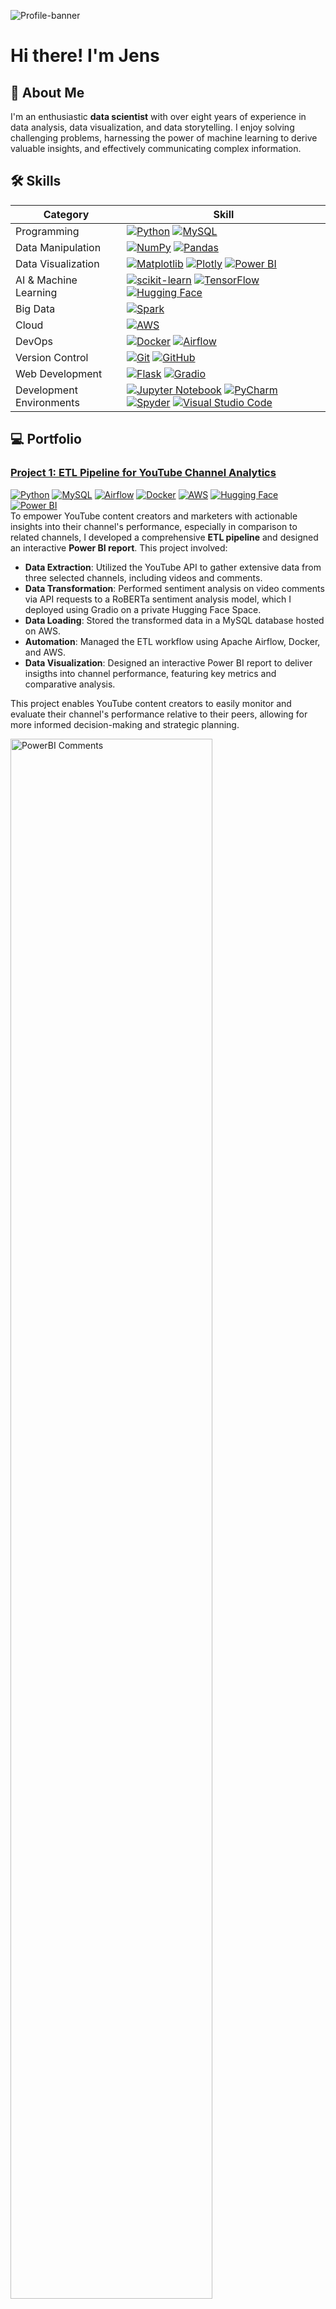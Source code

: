 ![Profile-banner](images/profile-banner.gif)

# Hi there! I'm Jens

<!-- ABOUT ME -->
## 👋 About Me
I'm an enthusiastic **data scientist** with over eight years of experience in data analysis, data visualization, and data storytelling. I enjoy solving challenging problems, harnessing the power of machine learning to derive valuable insights, and effectively communicating complex information.


<!-- SKILLS -->
## 🛠️ Skills

| Category                 | Skill    |
| ------------------------ | -------- |
| Programming              | [![Python][Python-badge]][Python-url] [![MySQL][MySQL-badge]][MySQL-url] |
| Data Manipulation        | [![NumPy][NumPy-badge]][NumPy-url] [![Pandas][Pandas-badge]][Pandas-url] |
| Data Visualization       | [![Matplotlib][Matplotlib-badge]][Matplotlib-url] [![Plotly][Plotly-badge]][Plotly-url] [![Power BI][PowerBI-badge]][PowerBI-url] |
| AI & Machine Learning    | [![scikit-learn][scikit-learn-badge]][scikit-learn-url] [![TensorFlow][TensorFlow-badge]][TensorFlow-url] [![Hugging Face][HuggingFace-badge]][HuggingFace-url] |
| Big Data                 | [![Spark][Spark-badge]][Spark-url] |
| Cloud                    | [![AWS][AWS-badge]][AWS-url] |
| DevOps                   | [![Docker][Docker-badge]][Docker-url] [![Airflow][Airflow-badge]][Airflow-url] |
| Version Control          | [![Git][Git-badge]][Git-url] [![GitHub][GitHub-badge]][GitHub-url] |
| Web Development          | [![Flask][Flask-badge]][Flask-url] [![Gradio][Gradio-badge]][Gradio-url] |
| Development Environments | [![Jupyter Notebook][JupyterNotebook-badge]][JupyterNotebook-url] [![PyCharm][PyCharm-badge]][PyCharm-url] [![Spyder][Spyder-badge]][Spyder-url] [![Visual Studio Code][VisualStudioCode-badge]][VisualStudioCode-url] |


<!-- PORTFOLIO -->
## 💻 Portfolio

### [Project 1: ETL Pipeline for YouTube Channel Analytics](https://github.com/JensBender/youtube-channel-analytics)
[![Python][Python-badge]][Python-url] [![MySQL][MySQL-badge]][MySQL-url] [![Airflow][Airflow-badge]][Airflow-url] [![Docker][Docker-badge]][Docker-url] [![AWS][AWS-badge]][AWS-url] [![Hugging Face][HuggingFace-badge]][HuggingFace-url] [![Power BI][PowerBI-badge]][PowerBI-url]  
To empower YouTube content creators and marketers with actionable insights into their channel's performance, especially in comparison to related channels, I developed a comprehensive **ETL pipeline** and designed an interactive **Power BI report**. This project involved:

- **Data Extraction**: Utilized the YouTube API to gather extensive data from three selected channels, including videos and comments.
- **Data Transformation**: Performed sentiment analysis on video comments via API requests to a RoBERTa sentiment analysis model, which I deployed using Gradio on a private Hugging Face Space.
- **Data Loading**: Stored the transformed data in a MySQL database hosted on AWS.
- **Automation**: Managed the ETL workflow using Apache Airflow, Docker, and AWS.
- **Data Visualization**: Designed an interactive Power BI report to deliver insigths into channel performance, featuring key metrics and comparative analysis. 

This project enables YouTube content creators to easily monitor and evaluate their channel's performance relative to their peers, allowing for more informed decision-making and strategic planning.

<img src="images/powerbi_comments.PNG" alt="PowerBI Comments" style="width:80%;">

### [Project 2: Rental Price Prediction](https://github.com/JensBender/rental-price-prediction)
[![Python][Python-badge]][Python-url] [![NumPy][NumPy-badge]][NumPy-url] [![Pandas][Pandas-badge]][Pandas-url] [![Matplotlib][Matplotlib-badge]][Matplotlib-url] [![scikit-learn][scikit-learn-badge]][scikit-learn-url] [![Flask][Flask-badge]][Flask-url] [![Docker][Docker-badge]][Docker-url]  
- **Motivation**: Simplify the process of finding rental properties in Singapore's expensive real estate market by using machine learning to estimate rental prices. 
- **Data Collection**: Scraped 1680 property listings from an online property portal, including information on price, size, address, bedrooms, bathrooms and more.
- **Exploratory Data Analysis**: Visualized property locations on an interactive map, generated a word cloud to extract insights from property agent descriptions, and examined descriptive statistics, distributions, and correlations.  
- **Data Preprocessing**: Handled missing address data and engineered location-related features using the Google Maps API, extracted property features from agent descriptions and systematically evaluated multiple outlier handling methods. 
- **Model Training**: Trained five machine learning models with baseline configurations, selected an XGBoost regression model with optimized hyperparameters, and achieved a test dataset performance with an RMSE of 995, a MAPE of 0.13, and an R² of 0.90.
- **Model Deployment**: Created a web application for serving the XGBoost model using the Flask framework. Containerized this application using Docker and successfully deployed the Docker container on render.com.

<div style="display: flex;">
  <img src="images/map.png" style="width: 49%;"> 
  <img src="images/feature_importance.png" style="width: 49%;">
</div>

### [Project 3: Hate Speech Detection](https://github.com/JensBender/hate-speech-detection)
[![Python][Python-badge]][Python-url] [![TensorFlow][TensorFlow-badge]][TensorFlow-url] [![scikit-learn][scikit-learn-badge]][scikit-learn-url] [![NumPy][NumPy-badge]][NumPy-url] [![Pandas][Pandas-badge]][Pandas-url] [![Matplotlib][Matplotlib-badge]][Matplotlib-url] [![Flask][Flask-badge]][Flask-url]  
- **Motivation**: Develop a hate speech detector for social media comments. 
- **Data**: Utilized the [ETHOS Hate Speech Detection Dataset](https://github.com/intelligence-csd-auth-gr/Ethos-Hate-Speech-Dataset).
- **Models**: Trained and evaluated the performance of three deep learning models using TensorFlow and scikit-learn. The fine-tuned BERT model demonstrated superior performance (78.0% accuracy) compared to the SimpleRNN (66.3%) and LSTM (70.7%) models.  
- **Deployment**: Prepared the fine-tuned BERT model for production by integrating it into a web application and an API endpoint using the Flask web framework.

| Fine-tuned BERT: Confusion Matrix | Model Deployment | 
| ------------------ | ------------------ | 
| ![BERT-confusion-matrix](images/bert_confusion_matrix.png) | <img src="images/hate_speech_model_deployment.PNG" style="width: 275px;"> |

### [Project 4: ChatGPT Cover Letter Generator](https://github.com/JensBender/chatgpt-cover-letter-generator)
[![ChatGPT][ChatGPT-badge]][ChatGPT-url] [![Python][Python-badge]][Python-url] [![Requests][Requests-badge]][Requests-url] [![Beautiful Soup][BeautifulSoup-badge]][BeautifulSoup-url]  
This AI-powered tool streamlines the cover letter writing process, transforming job postings into compelling, personalized applications. Simply provide a job posting URL and your personal background information to generate tailored cover letters.

Project Highlights:
- **Web Scraping**: Retrieves the job description text directly from the job posting URL using `Requests` and `BeautifulSoup`, with automatic language detection using `langdetect`.
- **Intelligent Information Extraction**: Analyzes job descriptions to identify and extract crucial information, including the job requirements, tasks, job title, and employer details using `OpenAI's chat completions API` with `structured outputs`. Leverages `Pydantic` to validate the JSON output.
- **Automated Cover Letter Generation**: Creates three unique cover letter suggestions by matching personal qualifications with job requirements using `chat completions API`.
- **Refinement and Consolidation**: Reviews and refines each cover letter, then consolidates them into a final, optimized cover letter, providing you with ready-to-edit drafts.
- **Multilingual and Personalization Support**: Provides cover letters in both English and German and allows customization for personal background, motivation, salary expectations, and start date.

Streamline your job application process and increase your chances of landing interviews with professionally crafted cover letters that effectively showcase your qualifications.


<!-- COURSE CERTIFICATES -->
## 🏅 Course Certificates

**Advanced SQL: MySQL for Ecommerce & Web Analytics**, Udemy, February 2024, [🔗 see certificate](https://www.udemy.com/certificate/UC-ac04dd78-4589-4b2e-a863-7722cd78ec2f/)  
Skills: MySQL · SQL

**AWS Certified Cloud Practitioner**, AWS, January 2024, [🔗 see certificate](https://www.credly.com/badges/3287f8a9-0dcd-48d2-afc3-c255faf027bc/public_url)  
Skills: Amazon Web Services (AWS) 

**Ultimate AWS Certified Cloud Practitioner CLF-C02**, Udemy, January 2024, [🔗 see certificate](https://www.udemy.com/certificate/UC-2090637d-9845-42f3-9f7b-97195874331a/)  
Skills: Amazon Web Services (AWS) 

**Spark and Python for Big Data with PySpark**, Udemy, January 2024, [🔗 see certificate](https://www.udemy.com/certificate/UC-27da6f52-bc5f-4e72-bc5b-c2cd488566b0/)  
Skills: Spark · PySpark · AWS · Python · Machine Learning · Linear Regression · Logistic Regression · Decision Trees · Random Forest · Gradient Boosting · k-means clustering · Recommender Systems · Natural Language Processing (NLP) 

**Microsoft Power BI Data Analyst**, Udemy, November 2023, [🔗 see certificate](https://www.udemy.com/certificate/UC-eb56c820-8c91-4e03-8c57-efdc8c570c6b/)  
Skills: Power BI

**Deep Learning**, alfatraining Bildungszentrum GmbH, April 2023  
Skills: TensorFlow · NumPy · Natural Language Processing (NLP) · Python · Deep Learning · Recurrent Neural Networks (RNN) · Neural Networks · Scikit-Learn · Reinforcement Learning · Transfer Learning · Convolutional Neural Networks (CNN) · Time Series Analysis

**Machine Learning by Stanford University & DeepLearning.AI**, Coursera, April 2023, [🔗 see certificate](https://coursera.org/share/1c62950a6100b0426d454b652e77498c)  
Skills: Decision Trees · Recommender Systems · Anomaly Detection · Python · Linear Regression · Neural Networks · Logistic Regression · Reinforcement Learning · Principal Component Analysis · k-means clustering

**Python for Machine Learning & Data Science Masterclass**, Udemy, March 2023, [🔗 see certificate](https://www.udemy.com/certificate/UC-4de79ac0-2282-45c9-93e1-a7cb6f812592/)  
Skills: Decision Trees · Support Vector Machine (SVM) · Matplotlib · Random Forest · Naive Bayes · NumPy · Seaborn · Hierarchical Clustering · Natural Language Processing (NLP) · Pandas · Python · Linear Regression · Scikit-Learn · Logistic Regression · Principal Component Analysis · Gradient Boosting · DBSCAN · k-means clustering · K-Nearest Neighbors (KNN)

**Machine Learning**, alfatraining Bildungszentrum GmbH, February 2023  
Skills: Decision Trees · Support Vector Machine (SVM) · Matplotlib · Naive Bayes · NumPy · Hierarchical Clustering · Pandas · Python · Linear Regression · Neural Networks · Scikit-Learn · Principal Component Analysis · DBSCAN · k-means clustering · K-Nearest Neighbors (KNN)

**The Ultimate MySQL Bootcamp: Go from SQL Beginner to Expert**, Udemy, December 2022, [🔗 see certificate](https://www.udemy.com/certificate/UC-e324e4f7-95ba-4894-b8e0-65229ff5e2dc)  
Skills: MySQL · SQL


<!-- GITHUB STATISTICS -->
## 👨‍💻 GitHub Statistics
[![Top Languages](https://github-readme-stats.vercel.app/api/top-langs/?username=JensBender&layout=compact)](https://github.com/JensBender)


<!-- CREDITS -->
## ©️ Credits
<sup><small>Profile banner GIF based on the video by [RDNE Stock project](https://www.pexels.com/video/business-analytics-presentation-7947451/) from Pexels</small></sup>


<!-- MARKDOWN LINKS -->
[Airflow-badge]: https://img.shields.io/badge/Apache%20Airflow-017CEE?style=for-the-badge&logo=Apache%20Airflow&logoColor=white
[Airflow-url]: https://airflow.apache.org/
[AWS-badge]: https://img.shields.io/badge/AWS-%23FF9900.svg?style=for-the-badge&logo=amazon-aws&logoColor=white
[AWS-url]: https://aws.amazon.com/
[BeautifulSoup-badge]: https://img.shields.io/badge/Beautiful%20Soup-4B8BBE?style=for-the-badge
[BeautifulSoup-url]: https://www.crummy.com/software/BeautifulSoup/
[ChatGPT-badge]: https://img.shields.io/badge/chatGPT-74aa9c?style=for-the-badge&logo=openai&logoColor=white
[ChatGPT-url]: https://openai.com/blog/chatgpt
[Docker-badge]: https://img.shields.io/badge/docker-%230db7ed.svg?style=for-the-badge&logo=docker&logoColor=white
[Docker-url]: https://www.docker.com/
[Flask-badge]: https://img.shields.io/badge/flask-%23000.svg?style=for-the-badge&logo=flask&logoColor=white
[Flask-url]: https://flask.palletsprojects.com/en/2.3.x/
[Git-badge]: https://img.shields.io/badge/git-%23F05033.svg?style=for-the-badge&logo=git&logoColor=white
[Git-url]: https://git-scm.com/
[GitHub-badge]: https://img.shields.io/badge/github-%23121011.svg?style=for-the-badge&logo=github&logoColor=white
[GitHub-url]: https://github.com/
[Gradio-badge]: https://img.shields.io/badge/Gradio-fc7404?style=for-the-badge&logoColor=white
[Gradio-url]: https://gradio.app
[HuggingFace-badge]: https://img.shields.io/badge/Hugging%20Face-ffcc00?style=for-the-badge&logo=huggingface&logoColor=black
[HuggingFace-url]: https://huggingface.co/
[JupyterNotebook-badge]: https://img.shields.io/badge/Jupyter-F37626.svg?style=for-the-badge&logo=Jupyter&logoColor=white
[JupyterNotebook-url]: https://jupyter.org/
[Matplotlib-badge]: https://img.shields.io/badge/Matplotlib-%23ffffff.svg?style=for-the-badge&logo=Matplotlib&logoColor=black
[Matplotlib-url]: https://matplotlib.org/
[MySQL-badge]: https://img.shields.io/badge/mysql-%2300f.svg?style=for-the-badge&logo=mysql&logoColor=white
[MySQL-url]: https://www.mysql.com/
[NumPy-badge]: https://img.shields.io/badge/numpy-%23013243.svg?style=for-the-badge&logo=numpy&logoColor=white
[NumPy-url]: https://numpy.org/
[Pandas-badge]: https://img.shields.io/badge/pandas-%23150458.svg?style=for-the-badge&logo=pandas&logoColor=white
[Pandas-url]: https://pandas.pydata.org/
[PowerBI-badge]: https://img.shields.io/badge/power_bi-F2C811?style=for-the-badge&logo=powerbi&logoColor=black
[PowerBI-url]: https://powerbi.microsoft.com/en-us/
[Plotly-badge]: https://img.shields.io/badge/Plotly-%233F4F75.svg?style=for-the-badge&logo=plotly&logoColor=white
[Plotly-url]: https://plotly.com/python/
[PyCharm-badge]: https://img.shields.io/badge/pycharm-143?style=for-the-badge&logo=pycharm&logoColor=black&color=black&labelColor=green
[PyCharm-url]: https://www.jetbrains.com/pycharm/
[Python-badge]: https://img.shields.io/badge/python-3670A0?style=for-the-badge&logo=python&logoColor=ffdd54
[Python-url]: https://www.python.org/
[Requests-badge]: https://img.shields.io/badge/Requests-black?style=for-the-badge
[Requests-url]: https://requests.readthedocs.io/
[scikit-learn-badge]: https://img.shields.io/badge/scikit--learn-%23F7931E.svg?style=for-the-badge&logo=scikit-learn&logoColor=white
[scikit-learn-url]: https://scikit-learn.org/stable/
[Spark-badge]: https://img.shields.io/badge/Apache%20Spark-E25A1C.svg?style=for-the-badge&logo=Apache-Spark&logoColor=white
[Spark-url]: https://spark.apache.org/
[Spyder-badge]: https://img.shields.io/badge/Spyder-838485?style=for-the-badge&logo=spyder%20ide&logoColor=maroon
[Spyder-url]: https://www.spyder-ide.org/
[TensorFlow-badge]: https://img.shields.io/badge/TensorFlow-%23FF6F00.svg?style=for-the-badge&logo=TensorFlow&logoColor=white
[TensorFlow-url]: https://www.tensorflow.org/
[VisualStudioCode-badge]: https://img.shields.io/badge/Visual%20Studio%20Code-0078d7.svg?style=for-the-badge&logo=visual-studio-code&logoColor=white
[VisualStudioCode-url]: https://code.visualstudio.com/
